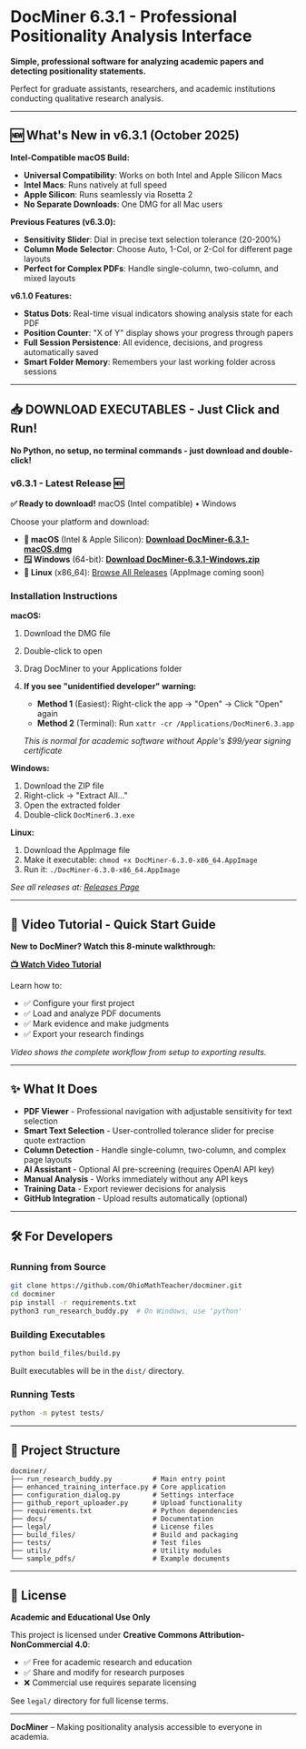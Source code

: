 # DocMiner 6.3.1 - Professional Positionality Analysis Interface

**Simple, professional software for analyzing academic papers and detecting positionality statements.**

Perfect for graduate assistants, researchers, and academic institutions conducting qualitative research analysis.

---

## 🆕 **What's New in v6.3.1** (October 2025)

**Intel-Compatible macOS Build:**
- **Universal Compatibility**: Works on both Intel and Apple Silicon Macs
- **Intel Macs**: Runs natively at full speed
- **Apple Silicon**: Runs seamlessly via Rosetta 2
- **No Separate Downloads**: One DMG for all Mac users

**Previous Features (v6.3.0):**
- **Sensitivity Slider**: Dial in precise text selection tolerance (20-200%)
- **Column Mode Selector**: Choose Auto, 1-Col, or 2-Col for different page layouts
- **Perfect for Complex PDFs**: Handle single-column, two-column, and mixed layouts

**v6.1.0 Features:**
- **Status Dots**: Real-time visual indicators showing analysis state for each PDF
- **Position Counter**: "X of Y" display shows your progress through papers
- **Full Session Persistence**: All evidence, decisions, and progress automatically saved
- **Smart Folder Memory**: Remembers your last working folder across sessions

---

## 📥 **DOWNLOAD EXECUTABLES - Just Click and Run!**

**No Python, no setup, no terminal commands - just download and double-click!**

### **v6.3.1 - Latest Release** 🆕

**✅ Ready to download!** macOS (Intel compatible) • Windows

Choose your platform and download:

- **🍎 macOS** (Intel & Apple Silicon): [**Download DocMiner-6.3.1-macOS.dmg**](https://github.com/OhioMathTeacher/docminer/releases/download/v6.3.1/DocMiner-6.3.1-macOS.dmg)
- **🪟 Windows** (64-bit): [**Download DocMiner-6.3.1-Windows.zip**](https://github.com/OhioMathTeacher/docminer/releases/download/v6.3.1/DocMiner-6.3.1-Windows.zip)
- **🐧 Linux** (x86_64): [Browse All Releases](https://github.com/OhioMathTeacher/docminer/releases) (AppImage coming soon)

### **Installation Instructions**

**macOS:**
1. Download the DMG file
2. Double-click to open
3. Drag DocMiner to your Applications folder
4. **If you see "unidentified developer" warning:**
   - **Method 1** (Easiest): Right-click the app → "Open" → Click "Open" again
   - **Method 2** (Terminal): Run `xattr -cr /Applications/DocMiner6.3.app`
   
   *This is normal for academic software without Apple's $99/year signing certificate*

**Windows:**
1. Download the ZIP file
2. Right-click → "Extract All..."
3. Open the extracted folder
4. Double-click `DocMiner6.3.exe`

**Linux:**
1. Download the AppImage file
2. Make it executable: `chmod +x DocMiner-6.3.0-x86_64.AppImage`
3. Run it: `./DocMiner-6.3.0-x86_64.AppImage`

*See all releases at: [Releases Page](https://github.com/OhioMathTeacher/docminer/releases)*

---

## 🎥 **Video Tutorial - Quick Start Guide**

**New to DocMiner? Watch this 8-minute walkthrough:**

[**📺 Watch Video Tutorial**](https://youtu.be/Y3nX3kSQsXU)

Learn how to:
- ✅ Configure your first project
- ✅ Load and analyze PDF documents  
- ✅ Mark evidence and make judgments
- ✅ Export your research findings

*Video shows the complete workflow from setup to exporting results.*

---

## ✨ **What It Does**

* **PDF Viewer** - Professional navigation with adjustable sensitivity for text selection
* **Smart Text Selection** - User-controlled tolerance slider for precise quote extraction
* **Column Detection** - Handle single-column, two-column, and complex page layouts
* **AI Assistant** - Optional AI pre-screening (requires OpenAI API key)
* **Manual Analysis** - Works immediately without any API keys
* **Training Data** - Export reviewer decisions for analysis
* **GitHub Integration** - Upload results automatically (optional)

---

## 🛠️ **For Developers**

### Running from Source
```bash
git clone https://github.com/OhioMathTeacher/docminer.git
cd docminer
pip install -r requirements.txt
python3 run_research_buddy.py  # On Windows, use 'python'
```

### Building Executables
```bash
python build_files/build.py
```

Built executables will be in the `dist/` directory.

### Running Tests
```bash
python -m pytest tests/
```

---

## 📁 **Project Structure**

```
docminer/
├── run_research_buddy.py          # Main entry point
├── enhanced_training_interface.py # Core application
├── configuration_dialog.py        # Settings interface  
├── github_report_uploader.py      # Upload functionality
├── requirements.txt               # Python dependencies
├── docs/                          # Documentation
├── legal/                         # License files
├── build_files/                   # Build and packaging
├── tests/                         # Test files
├── utils/                         # Utility modules
└── sample_pdfs/                   # Example documents
```
---

## 📜 **License**

**Academic and Educational Use Only**

This project is licensed under **Creative Commons Attribution-NonCommercial 4.0**:

* ✅ Free for academic research and education
* ✅ Share and modify for research purposes
* ❌ Commercial use requires separate licensing

See `legal/` directory for full license terms.

---

**DocMiner** – Making positionality analysis accessible to everyone in academia.
